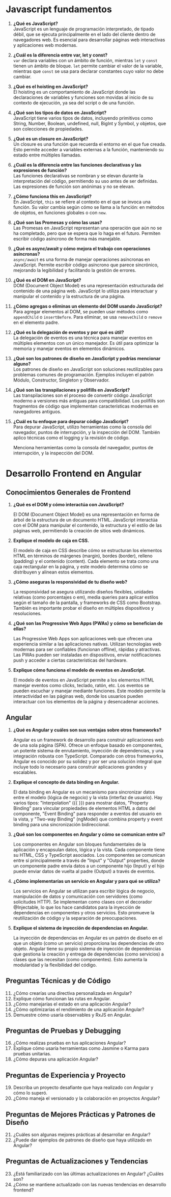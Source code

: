 # Javascript fundamentos

1. **¿Qué es JavaScript?**  
   JavaScript es un lenguaje de programación interpretado, de tipado débil, que se ejecuta principalmente en el lado del cliente dentro de navegadores web. Es esencial para desarrollar páginas web interactivas y aplicaciones web modernas.

2. **¿Cuál es la diferencia entre var, let y const?**  
   `var` declara variables con un ámbito de función, mientras `let` y `const` tienen un ámbito de bloque. `let` permite cambiar el valor de la variable, mientras que `const` se usa para declarar constantes cuyo valor no debe cambiar.

3. **¿Qué es el hoisting en JavaScript?**  
   El hoisting es un comportamiento de JavaScript donde las declaraciones de variables y funciones son movidas al inicio de su contexto de ejecución, ya sea del script o de una función.

4. **¿Qué son los tipos de datos en JavaScript?**  
   JavaScript tiene varios tipos de datos, incluyendo primitivos como String, Number, Boolean, undefined, null, BigInt y Symbol, y objetos, que son colecciones de propiedades.

5. **¿Qué es un closure en JavaScript?**  
   Un closure es una función que recuerda el entorno en el que fue creada. Esto permite acceder a variables externas a la función, manteniendo su estado entre múltiples llamadas.

6. **¿Cuál es la diferencia entre las funciones declarativas y las expresiones de función?**  
   Las funciones declarativas se nombran y se elevan durante la interpretación del código, permitiendo su uso antes de ser definidas. Las expresiones de función son anónimas y no se elevan.

7. **¿Cómo funciona this en JavaScript?**  
   En JavaScript, `this` se refiere al contexto en el que se invoca una función. Su valor cambia según cómo se llama a la función: en métodos de objetos, en funciones globales o con `new`.

8. **¿Qué son las Promesas y cómo las usas?**  
   Las Promesas en JavaScript representan una operación que aún no se ha completado, pero que se espera que lo haga en el futuro. Permiten escribir código asíncrono de forma más manejable.

9. **¿Qué es async/await y cómo mejora el trabajo con operaciones asíncronas?**  
   `async/await` es una forma de manejar operaciones asíncronas en JavaScript. Permite escribir código asíncrono que parece sincrónico, mejorando la legibilidad y facilitando la gestión de errores.

10. **¿Qué es el DOM en JavaScript?**  
    DOM (Document Object Model) es una representación estructurada del contenido de una página web. JavaScript lo utiliza para interactuar y manipular el contenido y la estructura de una página.

11. **¿Cómo agregas o eliminas un elemento del DOM usando JavaScript?**  
    Para agregar elementos al DOM, se pueden usar métodos como `appendChild` o `insertBefore`. Para eliminar, se usa `removeChild` o `remove` en el elemento padre.

12. **¿Qué es la delegación de eventos y por qué es útil?**  
    La delegación de eventos es una técnica para manejar eventos en múltiples elementos con un único manejador. Es útil para optimizar la memoria y manejar eventos en elementos dinámicos.

13. **¿Qué son los patrones de diseño en JavaScript y podrías mencionar alguno?**  
    Los patrones de diseño en JavaScript son soluciones reutilizables para problemas comunes de programación. Ejemplos incluyen el patrón Módulo, Constructor, Singleton y Observador.

14. **¿Qué son las transpilaciones y polifills en JavaScript?**  
    Las transpilaciones son el proceso de convertir código JavaScript moderno a versiones más antiguas para compatibilidad. Los polifills son fragmentos de código que implementan características modernas en navegadores antiguos.

15. **¿Cuál es tu enfoque para depurar código JavaScript?**  
    Para depurar JavaScript, utilizo herramientas como la consola del navegador, puntos de interrupción, y la inspección del DOM. También aplico técnicas como el logging y la revisión de código.

    Menciona herramientas como la consola del navegador, puntos de interrupción, y la inspección del DOM.

#  Desarrollo Frontend en Angular

## Conocimientos Generales de Frontend
1. **¿Qué es el DOM y cómo interactúa con JavaScript?**

   El DOM (Document Object Model) es una representación en forma de árbol de la estructura de un documento HTML. JavaScript interactúa con el DOM para manipular el contenido, la estructura y el estilo de las páginas web, permitiendo la creación de sitios web dinámicos.

2. **Explique el modelo de caja en CSS.**

   El modelo de caja en CSS describe cómo se estructuran los elementos HTML en términos de márgenes (margin), bordes (border), relleno (padding) y el contenido (content). Cada elemento se trata como una caja rectangular en la página, y este modelo determina cómo se distribuyen y alinean estos elementos.

3. **¿Cómo aseguras la responsividad de tu diseño web?**

   La responsividad se asegura utilizando diseños flexibles, unidades relativas (como porcentajes o em), media queries para aplicar estilos según el tamaño de la pantalla, y frameworks de CSS como Bootstrap. También es importante probar el diseño en múltiples dispositivos y resoluciones.

4. **¿Qué son las Progressive Web Apps (PWAs) y cómo se benefician de ellas?**

   Las Progressive Web Apps son aplicaciones web que ofrecen una experiencia similar a las aplicaciones nativas. Utilizan tecnologías web modernas para ser confiables (funcionan offline), rápidas y atractivas. Las PWAs pueden ser instaladas en dispositivos, enviar notificaciones push y acceder a ciertas características del hardware.

5. **Explique cómo funciona el modelo de eventos en JavaScript.**

   El modelo de eventos en JavaScript permite a los elementos HTML manejar eventos como clicks, teclado, ratón, etc. Los eventos se pueden escuchar y manejar mediante funciones. Este modelo permite la interactividad en las páginas web, donde los usuarios pueden interactuar con los elementos de la página y desencadenar acciones.


## Angular
1. **¿Qué es Angular y cuáles son sus ventajas sobre otros frameworks?**

   Angular es un framework de desarrollo para construir aplicaciones web de una sola página (SPA). Ofrece un enfoque basado en componentes, un potente sistema de enrutamiento, inyección de dependencias, y una integración robusta con TypeScript. Comparado con otros frameworks, Angular es conocido por su solidez y por ser una solución integral que incluye todo lo necesario para construir aplicaciones grandes y escalables.

2. **Explique el concepto de data binding en Angular.**

   El data binding en Angular es un mecanismo para sincronizar datos entre el modelo (lógica de negocio) y la vista (interfaz de usuario). Hay varios tipos: "Interpolation" ({{ }}) para mostrar datos, "Property Binding" para vincular propiedades de elementos HTML a datos del componente, "Event Binding" para responder a eventos del usuario en la vista, y "Two-way Binding" (ngModel) que combina property y event binding para una sincronización bidireccional.

3. **¿Qué son los componentes en Angular y cómo se comunican entre sí?**

   Los componentes en Angular son bloques fundamentales de la aplicación y encapsulan datos, lógica y la vista. Cada componente tiene su HTML, CSS y TypeScript asociados. Los componentes se comunican entre sí principalmente a través de "Input" y "Output" properties, donde un componente padre envía datos a un componente hijo (Input) y el hijo puede enviar datos de vuelta al padre (Output) a través de eventos.

4. **¿Cómo implementarías un servicio en Angular y para qué se utiliza?**

   Los servicios en Angular se utilizan para escribir lógica de negocio, manipulación de datos y comunicación con servidores (como solicitudes HTTP). Se implementan como clases con el decorador @Injectable, lo que los hace candidatos para la inyección de dependencias en componentes y otros servicios. Esto promueve la reutilización de código y la separación de preocupaciones.

5. **Explique el sistema de inyección de dependencias en Angular.**

   La inyección de dependencias en Angular es un patrón de diseño en el que un objeto (como un servicio) proporciona las dependencias de otro objeto. Angular tiene su propio sistema de inyección de dependencias que gestiona la creación y entrega de dependencias (como servicios) a clases que las necesitan (como componentes). Esto aumenta la modularidad y la flexibilidad del código.


## Preguntas Técnicas y de Código
11. ¿Cómo crearías una directiva personalizada en Angular?
12. Explique cómo funcionan las rutas en Angular.
13. ¿Cómo manejarías el estado en una aplicación Angular?
14. ¿Cómo optimizarías el rendimiento de una aplicación Angular?
15. Demuestre cómo usaría observables y RxJS en Angular.

## Preguntas de Pruebas y Debugging
16. ¿Cómo realizas pruebas en tus aplicaciones Angular?
17. Explique cómo usaría herramientas como Jasmine o Karma para pruebas unitarias.
18. ¿Cómo depuras una aplicación Angular?

## Preguntas de Experiencia y Proyecto
19. Describa un proyecto desafiante que haya realizado con Angular y cómo lo superó.
20. ¿Cómo maneja el versionado y la colaboración en proyectos Angular?

## Preguntas de Mejores Prácticas y Patrones de Diseño
21. ¿Cuáles son algunas mejores prácticas al desarrollar en Angular?
22. ¿Puede dar ejemplos de patrones de diseño que haya utilizado en Angular?

## Preguntas de Actualizaciones y Tendencias
23. ¿Está familiarizado con las últimas actualizaciones en Angular? ¿Cuáles son?
24. ¿Cómo se mantiene actualizado con las nuevas tendencias en desarrollo frontend?
